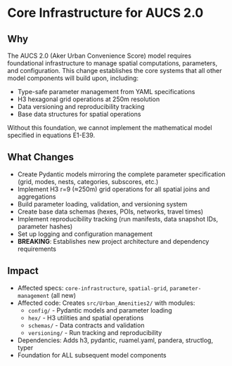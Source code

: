 # Core Infrastructure for AUCS 2.0

## Why

The AUCS 2.0 (Aker Urban Convenience Score) model requires foundational infrastructure to manage spatial computations, parameters, and configuration. This change establishes the core systems that all other model components will build upon, including:

- Type-safe parameter management from YAML specifications
- H3 hexagonal grid operations at 250m resolution
- Data versioning and reproducibility tracking
- Base data structures for spatial operations

Without this foundation, we cannot implement the mathematical model specified in equations E1-E39.

## What Changes

- Create Pydantic models mirroring the complete parameter specification (grid, modes, nests, categories, subscores, etc.)
- Implement H3 r=9 (≈250m) grid operations for all spatial joins and aggregations
- Build parameter loading, validation, and versioning system
- Create base data schemas (hexes, POIs, networks, travel times)
- Implement reproducibility tracking (run manifests, data snapshot IDs, parameter hashes)
- Set up logging and configuration management
- **BREAKING**: Establishes new project architecture and dependency requirements

## Impact

- Affected specs: `core-infrastructure`, `spatial-grid`, `parameter-management` (all new)
- Affected code: Creates `src/Urban_Amenities2/` with modules:
  - `config/` - Pydantic models and parameter loading
  - `hex/` - H3 utilities and spatial operations
  - `schemas/` - Data contracts and validation
  - `versioning/` - Run tracking and reproducibility
- Dependencies: Adds h3, pydantic, ruamel.yaml, pandera, structlog, typer
- Foundation for ALL subsequent model components

